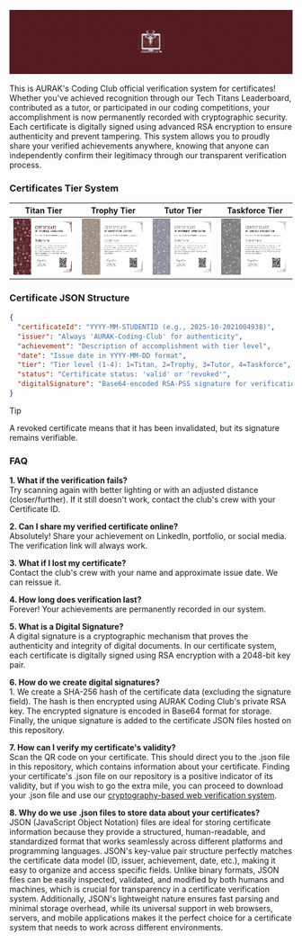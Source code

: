 ![Welcome Header](assets/welcome-header.gif)

This is AURAK's Coding Club official verification system for certificates! Whether you've achieved recognition through our Tech Titans Leaderboard, contributed as a tutor, or participated in our coding competitions, your accomplishment is now permanently recorded with cryptographic security. Each certificate is digitally signed using advanced RSA encryption to ensure authenticity and prevent tampering. This system allows you to proudly share your verified achievements anywhere, knowing that anyone can independently confirm their legitimacy through our transparent verification process.

### Certificates Tier System
| **Titan Tier** | **Trophy Tier** | **Tutor Tier** | **Taskforce Tier** |
|:----------:|:----------:|:--------------:|:---------------:|
| <img src="./assets/titan-tier.png" alt="Titan Tier" width="150" height="100"> | <img src="./assets/trophy-tier.png" alt="Trophy Tier" width="150" height="100"> | <img src="./assets/tutor-tier.png" alt="Tutor Tier" width="150" height="100"> | <img src="./assets/taskforce-tier.png" alt="Taskforce Tier" width="150" height="100"> |

###  Certificate JSON Structure

```json
{
  "certificateId": "YYYY-MM-STUDENTID (e.g., 2025-10-2021004938)",
  "issuer": "Always 'AURAK-Coding-Club' for authenticity",
  "achievement": "Description of accomplishment with tier level",
  "date": "Issue date in YYYY-MM-DD format",
  "tier": "Tier level (1-4): 1=Titan, 2=Trophy, 3=Tutor, 4=Taskforce",
  "status": "Certificate status: 'valid' or 'revoked'",
  "digitalSignature": "Base64-encoded RSA-PSS signature for verification"
}
```

> [!TIP]
> A revoked certificate means that it has been invalidated, but its signature remains verifiable.

### FAQ
__1. What if the verification fails?__ <br> Try scanning again with better lighting or with an adjusted distance (closer/further). If it still doesn't work, contact the club's crew with your Certificate ID. <br> 

__2. Can I share my verified certificate online?__ <br> Absolutely! Share your achievement on LinkedIn, portfolio, or social media. The verification link will always work. <br>

__3. What if I lost my certificate?__ <br> Contact the club's crew with your name and approximate issue date. We can reissue it. <br>

__4. How long does verification last?__ <br> Forever! Your achievements are permanently recorded in our system. <br>

__5. What is a Digital Signature?__ <br> A digital signature is a cryptographic mechanism that proves the authenticity and integrity of digital documents. In our certificate system, each certificate is digitally signed using RSA encryption with a 2048-bit key pair. <br>

__6. How do we create digital signatures?__ <br> 1. We create a SHA-256 hash of the certificate data (excluding the signature field). The hash is then encrypted using AURAK Coding Club's private RSA key. The encrypted signature is encoded in Base64 format for storage. Finally, the unique signature is added to the certificate JSON files hosted on this repository. <br>

__7. How can I verify my certificate's validity?__ <br> Scan the QR code on your certificate. This should direct you to the .json file in this repository, which contains information about your certificate. Finding your certificate's .json file on our repository is a positive indicator of its validity, but if you wish to go the extra mile, you can proceed to download your .json file and use our [cryptography-based web verification system](). <br>

__8. Why do we use .json files to store data about your certificates?__ <br> JSON (JavaScript Object Notation) files are ideal for storing certificate information because they provide a structured, human-readable, and standardized format that works seamlessly across different platforms and programming languages. JSON's key-value pair structure perfectly matches the certificate data model (ID, issuer, achievement, date, etc.), making it easy to organize and access specific fields. Unlike binary formats, JSON files can be easily inspected, validated, and modified by both humans and machines, which is crucial for transparency in a certificate verification system. Additionally, JSON's lightweight nature ensures fast parsing and minimal storage overhead, while its universal support in web browsers, servers, and mobile applications makes it the perfect choice for a certificate system that needs to work across different environments.
